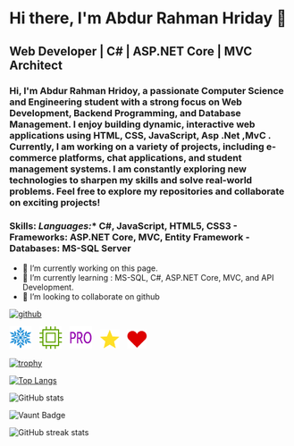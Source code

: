 # Hi there, I'm Abdur Rahman Hriday 👋
## Web Developer | C# | ASP.NET Core | MVC Architect
### Hi, I'm Abdur Rahman Hridoy, a passionate Computer Science and Engineering student with a strong focus on Web Development, Backend Programming, and Database Management. I enjoy building dynamic, interactive web applications using HTML, CSS, JavaScript,  Asp .Net ,MvC .  Currently, I am working on a variety of projects, including e-commerce platforms, chat applications, and student management systems. I am constantly exploring new technologies to sharpen my skills and solve real-world problems.  Feel free to explore my repositories and collaborate on exciting projects!

### Skills: *Languages:** C#, JavaScript, HTML5, CSS3 - **Frameworks:** ASP.NET Core, MVC, Entity Framework - **Databases:** MS-SQL Server

- 🔭 I’m currently working on this page. 
- 🌱 I’m currently learning : MS-SQL, C#, ASP.NET Core, MVC, and API Development. 
- 👯 I’m looking to collaborate on github 


[<img src='https://cdn.jsdelivr.net/npm/simple-icons@3.0.1/icons/github.svg' alt='github' height='40'>](https://github.com/HRIDAY-CSE)  

<a href='https://archiveprogram.github.com/'><img src='https://raw.githubusercontent.com/acervenky/animated-github-badges/master/assets/acbadge.gif' width='40' height='40'></a> <a href='https://docs.github.com/en/developers'><img src='https://raw.githubusercontent.com/acervenky/animated-github-badges/master/assets/devbadge.gif' width='40' height='40'></a> <a href='https://github.com/pricing'><img src='https://raw.githubusercontent.com/acervenky/animated-github-badges/master/assets/pro.gif' width='40' height='40'></a> <a href='https://stars.github.com/'><img src='https://raw.githubusercontent.com/acervenky/animated-github-badges/master/assets/starbadge.gif' width='35' height='35'></a> <a href='https://docs.github.com/en/github/supporting-the-open-source-community-with-github-sponsors'><img src='https://raw.githubusercontent.com/acervenky/animated-github-badges/master/assets/sponsorbadge.gif' width='35' height='35'></a> 

[![trophy](https://github-profile-trophy.vercel.app/?username=HRIDAY-CSE)](https://github.com/ryo-ma/github-profile-trophy)

[![Top Langs](https://github-readme-stats.vercel.app/api/top-langs/?username=HRIDAY-CSE)](https://github.com/anuraghazra/github-readme-stats)

![GitHub stats](https://github-readme-stats.vercel.app/api?username=HRIDAY-CSE&show_icons=true&count_private=true)  

![Vaunt Badge](https://api.vaunt.dev/v1/github/entities/HRIDAY-CSE/contributions?format=svg&private=true)  

![GitHub streak stats](https://streak-stats.demolab.com/?user=HRIDAY-CSE)  

